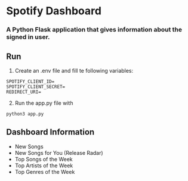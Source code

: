 # Spotify Dashboard
### A Python Flask application that gives information about the signed in user.

## Run
1. Create an .env file and fill te following variables:
```
SPOTIFY_CLIENT_ID=
SPOTIFY_CLIENT_SECRET=
REDIRECT_URI=
```
2. Run the app.py file with
```
python3 app.py
```

## Dashboard Information
- New Songs
- New Songs for You (Release Radar)
- Top Songs of the Week
- Top Artists of the Week
- Top Genres of the Week
